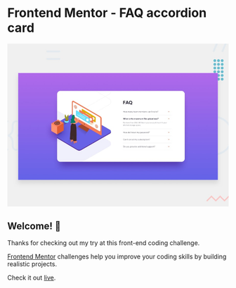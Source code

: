 # Frontend Mentor - FAQ accordion card

![Design preview for the FAQ accordion card coding challenge](./design/desktop-preview.jpg)

## Welcome! 👋

Thanks for checking out my try at this front-end coding challenge.

[Frontend Mentor](https://www.frontendmentor.io) challenges help you improve your coding skills by building realistic projects.

Check it out [live](https://lucent-duckanoo-9664c4.netlify.app/).
